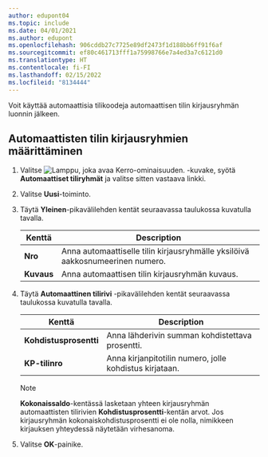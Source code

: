 ```yaml
---
author: edupont04
ms.topic: include
ms.date: 04/01/2021
ms.author: edupont
ms.openlocfilehash: 906cddb27c7725e89df2473f1d188bb6ff91f6af
ms.sourcegitcommit: ef80c461713fff1a75998766e7a4ed3a7c6121d0
ms.translationtype: HT
ms.contentlocale: fi-FI
ms.lasthandoff: 02/15/2022
ms.locfileid: "8134444"
---
```

Voit käyttää automaattisia tilikoodeja automaattisen tilin kirjausryhmän luonnin jälkeen.  

## <a name="to-set-up-automatic-account-posting-groups"></a>Automaattisten tilin kirjausryhmien määrittäminen  

1. Valitse ![Lamppu, joka avaa Kerro-ominaisuuden.](../../../media/ui-search/search_small.png "Kerro, mitä haluat tehdä") -kuvake, syötä **Automaattiset tiliryhmät** ja valitse sitten vastaava linkki.  
2. Valitse **Uusi**-toiminto.  
3. Täytä **Yleinen**-pikavälilehden kentät seuraavassa taulukossa kuvatulla tavalla.  

    |Kenttä|Description|  
    |-----------|-----------------|  
    |**Nro**|Anna automaattiselle tilin kirjausryhmälle yksilöivä aakkosnumeerinen numero.|  
    |**Kuvaus**|Anna automaattisen tilin kirjausryhmän kuvaus.|  

4. Täytä **Automaattinen tilirivi** -pikavälilehden kentät seuraavassa taulukossa kuvatulla tavalla.  

    |Kenttä|Description|  
    |-----------|-----------------|  
    |**Kohdistusprosentti**|Anna lähderivin summan kohdistettava prosentti.|  
    |**KP-tilinro**|Anna kirjanpitotilin numero, jolle kohdistus kirjataan.|  

    > [!NOTE]  
    >  **Kokonaissaldo**-kentässä lasketaan yhteen kirjausryhmän automaattisten tilirivien **Kohdistusprosentti**-kentän arvot. Jos kirjausryhmän kokonaiskohdistusprosentti ei ole nolla, nimikkeen kirjauksen yhteydessä näytetään virhesanoma.  

5. Valitse **OK**-painike.  
